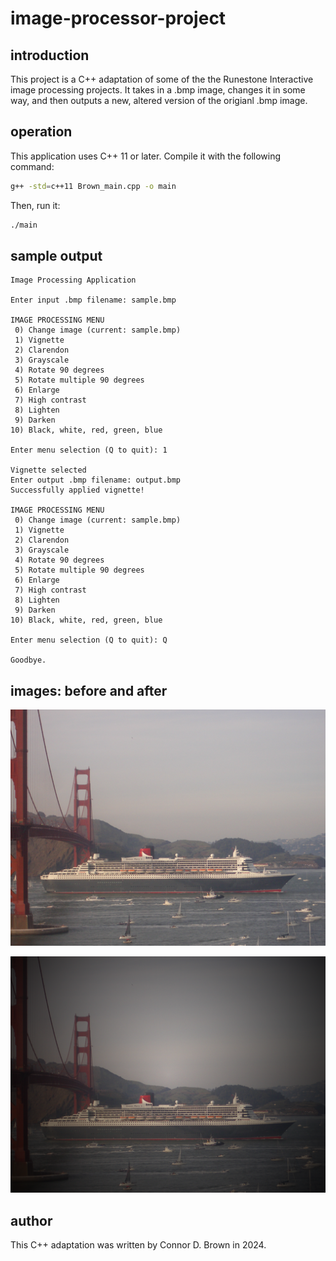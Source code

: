 # image-processor-project

## introduction

This project is a C++ adaptation of some of the the Runestone Interactive image processing projects. It takes in a .bmp image, changes it
in some way, and then outputs a new, altered version of the origianl .bmp image. 

## operation

This application uses C++ 11 or later. Compile it with the following command:

```bash
g++ -std=c++11 Brown_main.cpp -o main
```

Then, run it:
```bash
./main
```

## sample output
```text
Image Processing Application

Enter input .bmp filename: sample.bmp 

IMAGE PROCESSING MENU
 0) Change image (current: sample.bmp)
 1) Vignette
 2) Clarendon
 3) Grayscale
 4) Rotate 90 degrees
 5) Rotate multiple 90 degrees
 6) Enlarge
 7) High contrast
 8) Lighten
 9) Darken
10) Black, white, red, green, blue

Enter menu selection (Q to quit): 1

Vignette selected
Enter output .bmp filename: output.bmp
Successfully applied vignette!

IMAGE PROCESSING MENU
 0) Change image (current: sample.bmp)
 1) Vignette
 2) Clarendon
 3) Grayscale
 4) Rotate 90 degrees
 5) Rotate multiple 90 degrees
 6) Enlarge
 7) High contrast
 8) Lighten
 9) Darken
10) Black, white, red, green, blue

Enter menu selection (Q to quit): Q

Goodbye.
```
## images: before and after

![alt text](https://github.com/connordbrown/image-processor-project/blob/main/sample.bmp "Original Image")

![alt text](https://github.com/connordbrown/image-processor-project/blob/main/output.bmp "Altered Image")

## author

This C++ adaptation was written by Connor D. Brown in 2024.